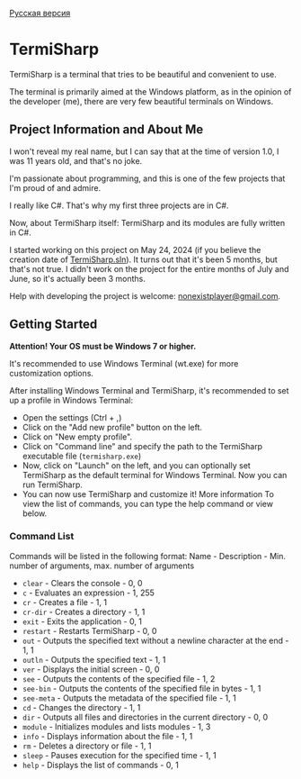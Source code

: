 [Русская версия](docs/ru/Знакомство.md)
# TermiSharp
TermiSharp is a terminal that tries to be beautiful and convenient to use.

The terminal is primarily aimed at the Windows platform, as in the opinion of the developer (me), there are very few beautiful terminals on Windows.
## Project Information and About Me
I won't reveal my real name, but I can say that at the time of version 1.0, I was 11 years old, and that's no joke.

I'm passionate about programming, and this is one of the few projects that I'm proud of and admire.

I really like C#. That's why my first three projects are in C#.

Now, about TermiSharp itself: TermiSharp and its modules are fully written in C#.

I started working on this project on May 24, 2024 (if you believe the creation date of [TermiSharp.sln](../../TermiSharp.sln)). It turns out that it's been 5 months, but that's not true. I didn't work on the project for the entire months of July and June, so it's actually been 3 months.

Help with developing the project is welcome: nonexistplayer@gmail.com.

## Getting Started
**Attention! Your OS must be Windows 7 or higher.**

It's recommended to use Windows Terminal (wt.exe) for more customization options.

After installing Windows Terminal and TermiSharp, it's recommended to set up a profile in Windows Terminal:

* Open the settings (Ctrl + ,)
* Click on the "Add new profile" button on the left.
* Click on "New empty profile".
* Click on "Command line" and specify the path to the TermiSharp executable file (`termisharp.exe`)
* Now, click on "Launch" on the left, and you can optionally set TermiSharp as the default terminal for Windows Terminal. Now you can run TermiSharp.
* You can now use TermiSharp and customize it! More information To view the list of commands, you can type the help command or view below.

### Command List
Commands will be listed in the following format: Name - Description - Min. number of arguments, max. number of arguments

* `clear` - Clears the console - 0, 0
* `c` - Evaluates an expression - 1, 255
* `cr` - Creates a file - 1, 1
* `cr-dir` - Creates a directory - 1, 1
* `exit` - Exits the application - 0, 1
* `restart` - Restarts TermiSharp - 0, 0
* `out` - Outputs the specified text without a newline character at the end - 1, 1
* `outln` - Outputs the specified text - 1, 1
* `ver` - Displays the initial screen - 0, 0
* `see` - Outputs the contents of the specified file - 1, 2
* `see-bin` - Outputs the contents of the specified file in bytes - 1, 1
* `see-meta` - Outputs the metadata of the specified file - 1, 1
* `cd` - Changes the directory - 1, 1
* `dir` - Outputs all files and directories in the current directory - 0, 0
* `module` - Initializes modules and lists modules - 1, 3
* `info` - Displays information about the file - 1, 1
* `rm` - Deletes a directory or file - 1, 1
* `sleep` - Pauses execution for the specified time - 1, 1
* `help` - Displays the list of commands - 0, 1
